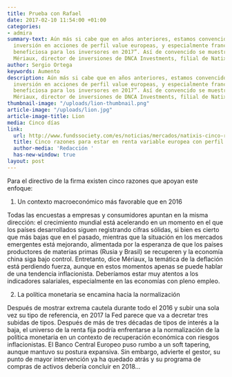```yaml
---
title: Prueba con Rafael
date: 2017-02-10 11:54:00 +01:00
categories:
- admira
summary-text: Aún más si cabe que en años anteriores, estamos convencidos de que la
  inversión en acciones de perfil value europeas, y especialmente francesas, será
  beneficiosa para los inversores en 2017”. Así de convencido se muestra Jean-Charles
  Mériaux, director de inversiones de DNCA Investments, filial de Natixis Global AM.
author: Sergio Ortega
keywords: Aumento
description: Aún más si cabe que en años anteriores, estamos convencidos de que la
  inversión en acciones de perfil value europeas, y especialmente francesas, será
  beneficiosa para los inversores en 2017”. Así de convencido se muestra Jean-Charles
  Mériaux, director de inversiones de DNCA Investments, filial de Natixis Global AM.
thumbnail-image: "/uploads/lion-thumbnail.png"
article-image: "/uploads/lion.jpg"
article-image-title: Lion
media: Cinco días
link:
  url: http://www.fundssociety.com/es/noticias/mercados/natixis-cinco-razones-para-estar-en-renta-variable-europea-con-perfil-value
  title: Cinco razones para estar en renta variable europea con perfil value
  author-media: 'Redacción '
  has-new-window: true
layout: post
---
```


Para el directivo de la firma existen cinco razones que apoyan este enfoque:

1. Un contexto macroeconómico más favorable que en 2016

Todas las encuestas a empresas y consumidores apuntan en la misma dirección: el crecimiento mundial está acelerando en un momento en el que los países desarrollados siguen registrando cifras sólidas, si bien es cierto que más bajas que en el pasado, mientras que la situación en los mercados emergentes está mejorando, alimentada por la esperanza de que los países productores de materias primas (Rusia y Brasil) se recuperen y la economía china siga bajo control. Entretanto, dice Mériaux, la temática de la deflación está perdiendo fuerza, aunque en estos momentos apenas se puede hablar de una tendencia inflacionista. Deberíamos estar muy atentos a los indicadores salariales, especialmente en las economías con pleno empleo.

2. La política monetaria se encamina hacia la normalización

Después de mostrar extrema cautela durante todo el 2016 y subir una sola vez su tipo de referencia, en 2017 la Fed parece que va a decretar tres subidas de tipos. Después de más de tres décadas de tipos de interés a la baja, el universo de la renta fija podría enfrentarse a la normalización de la política monetaria en un contexto de recuperación económica con riesgos inflacionistas. El Banco Central Europeo puso rumbo a un soft tapering, aunque mantuvo su postura expansiva. Sin embargo, advierte el gestor, su punto de mayor intervención ya ha quedado atrás y su programa de compras de activos debería concluir en 2018...
